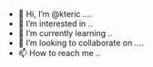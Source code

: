 - 👋 Hi, I’m @kteric ....
- 👀 I’m interested in ..
- 🌱 I’m currently learning ..
- 💞️ I’m looking to collaborate on ....
- 📫 How to reach me ..

<!---
kteric/kteric is a ✨ special ✨ repository because its `README.md` (this file) appears on your GitHub profile.
You can click the Preview link to take a look at your changes.
--->
